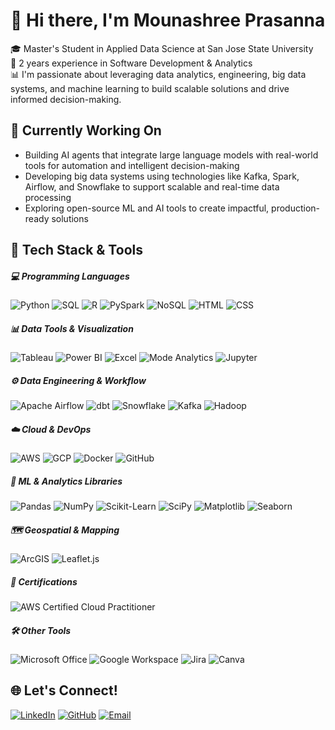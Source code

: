 # 👋 Hi there, I'm Mounashree Prasanna

🎓 Master's Student in Applied Data Science at San Jose State University  
💼 2 years experience in Software Development & Analytics  
📊 I'm passionate about leveraging data analytics, engineering, big data systems, and machine learning to build scalable solutions and drive informed decision-making.

## 🚧 Currently Working On

- Building AI agents that integrate large language models with real-world tools for automation and intelligent decision-making
- Developing big data systems using technologies like Kafka, Spark, Airflow, and Snowflake to support scalable and real-time data processing
- Exploring open-source ML and AI tools to create impactful, production-ready solutions
  

## 🔧 Tech Stack & Tools

##### 💻 Programming Languages
![Python](https://img.shields.io/badge/-Python-3776AB?logo=python&logoColor=white)
![SQL](https://img.shields.io/badge/-SQL-4479A1?logo=mysql&logoColor=white)
![R](https://img.shields.io/badge/-R-276DC3?logo=r&logoColor=white)
![PySpark](https://img.shields.io/badge/-PySpark-E25A1C?logo=apachespark&logoColor=white)
![NoSQL](https://img.shields.io/badge/-NoSQL-003B57?logo=mongodb&logoColor=white)
![HTML](https://img.shields.io/badge/-HTML5-E34F26?logo=html5&logoColor=white)
![CSS](https://img.shields.io/badge/-CSS3-1572B6?logo=css3&logoColor=white)

##### 📊 Data Tools & Visualization
![Tableau](https://img.shields.io/badge/-Tableau-E97627?logo=tableau&logoColor=white)
![Power BI](https://img.shields.io/badge/-Power%20BI-F2C811?logo=powerbi&logoColor=black)
![Excel](https://img.shields.io/badge/-Excel-217346?logo=microsoft-excel&logoColor=white)
![Mode Analytics](https://img.shields.io/badge/-Mode%20Analytics-1A1A1A?logo=mode&logoColor=white)
![Jupyter](https://img.shields.io/badge/-Jupyter-F37626?logo=jupyter&logoColor=white)

##### ⚙️ Data Engineering & Workflow
![Apache Airflow](https://img.shields.io/badge/-Airflow-017CEE?logo=apache-airflow&logoColor=white)
![dbt](https://img.shields.io/badge/-dbt-FF694B?logo=dbt&logoColor=white)
![Snowflake](https://img.shields.io/badge/-Snowflake-56B9EB?logo=snowflake&logoColor=white)
![Kafka](https://img.shields.io/badge/-Kafka-231F20?logo=apache-kafka&logoColor=white)
![Hadoop](https://img.shields.io/badge/-Hadoop-66CCFF?logo=apache&logoColor=black)

##### ☁️ Cloud & DevOps
![AWS](https://img.shields.io/badge/-AWS-232F3E?logo=amazonaws&logoColor=white)
![GCP](https://img.shields.io/badge/-Google%20Cloud-4285F4?logo=googlecloud&logoColor=white)
![Docker](https://img.shields.io/badge/-Docker-2496ED?logo=docker&logoColor=white)
![GitHub](https://img.shields.io/badge/-GitHub-181717?logo=github&logoColor=white)

##### 🧠 ML & Analytics Libraries
![Pandas](https://img.shields.io/badge/-Pandas-150458?logo=pandas&logoColor=white)
![NumPy](https://img.shields.io/badge/-NumPy-013243?logo=numpy&logoColor=white)
![Scikit-Learn](https://img.shields.io/badge/-Scikit--Learn-F7931E?logo=scikit-learn&logoColor=white)
![SciPy](https://img.shields.io/badge/-SciPy-8CAAE6?logo=scipy&logoColor=white)
![Matplotlib](https://img.shields.io/badge/-Matplotlib-11557C?logo=matplotlib&logoColor=white)
![Seaborn](https://img.shields.io/badge/-Seaborn-6A5ACD?logo=python&logoColor=white)

##### 🗺️ Geospatial & Mapping
![ArcGIS](https://img.shields.io/badge/-ArcGIS-005E95?logo=esri&logoColor=white)
![Leaflet.js](https://img.shields.io/badge/-Leaflet.js-199900?logo=leaflet&logoColor=white)

##### 📜 Certifications
![AWS Certified Cloud Practitioner](https://img.shields.io/badge/-AWS%20Certified%20Cloud%20Practitioner-232F3E?logo=amazonaws&logoColor=white)

##### 🛠️ Other Tools
![Microsoft Office](https://img.shields.io/badge/-Microsoft%20Office-D83B01?logo=microsoftoffice&logoColor=white)
![Google Workspace](https://img.shields.io/badge/-Google%20Workspace-4285F4?logo=google&logoColor=white)
![Jira](https://img.shields.io/badge/-Jira-0052CC?logo=jira&logoColor=white)
![Canva](https://img.shields.io/badge/-Canva-00C4CC?logo=canva&logoColor=white)




## 🌐 Let's Connect!
[![LinkedIn](https://img.shields.io/badge/-LinkedIn-0077B5?logo=linkedin&logoColor=white)](https://www.linkedin.com/in/mounashreeprasanna/)
[![GitHub](https://img.shields.io/badge/-GitHub-181717?logo=github&logoColor=white)](https://github.com/mounashree-prasanna)
[![Email](https://img.shields.io/badge/-Email-D14836?logo=gmail&logoColor=white)](mailto:mounashree.p10@gmail.com)

